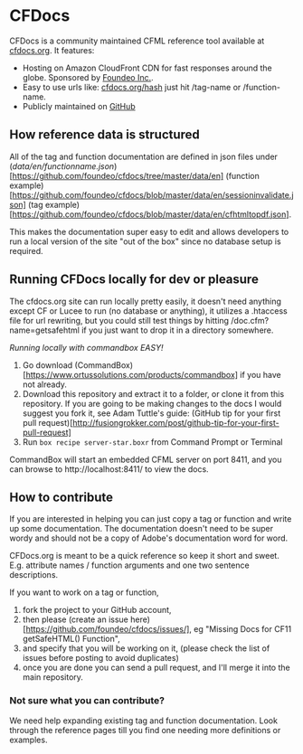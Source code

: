 # CFDocs

CFDocs is a community maintained CFML reference tool available at [cfdocs.org](http://cfdocs.org). It features:
* Hosting on Amazon CloudFront CDN for fast responses around the globe. Sponsored by [Foundeo Inc.](http://foundeo.com).
* Easy to use urls like: [cfdocs.org/hash](http:cfdocs.org/hash) just hit /tag-name or /function-name.
* Publicly maintained on [GitHub](http://github.com/foundeo/cfdocs)

## How reference data is structured

All of the tag and function documentation are defined in json files under (*data/en/functionname.json*)[https://github.com/foundeo/cfdocs/tree/master/data/en]  (function example)[https://github.com/foundeo/cfdocs/blob/master/data/en/sessioninvalidate.json] (tag example)[https://github.com/foundeo/cfdocs/blob/master/data/en/cfhtmltopdf.json].

This makes the documentation super easy to edit and allows developers to run a local version of the site "out of the box" since no database setup is required.

## Running CFDocs locally for dev or pleasure

The cfdocs.org site can run locally pretty easily, it doesn't need anything except CF or Lucee to run (no database or anything), it utilizes a .htaccess file for url rewriting, but you could still test things by hitting /doc.cfm?name=getsafehtml if you just want to drop it in a directory somewhere.

*Running locally with commandbox EASY!*

1. Go download (CommandBox)[https://www.ortussolutions.com/products/commandbox] if you have not already.
2. Download this repository and extract it to a folder, or clone it from this repository. If you are going to be making changes to the docs I would suggest you fork it, see Adam Tuttle's guide: (GitHub tip for your first pull request)[http://fusiongrokker.com/post/github-tip-for-your-first-pull-request]
3. Run `box recipe server-star.boxr` from Command Prompt or Terminal

CommandBox will start an embedded CFML server on port 8411, and you can browse to http://localhost:8411/ to view the docs.

## How to contribute

If you are interested in helping you can just copy a tag or function and write up some documentation. The documentation doesn't need to be super wordy and should not be a copy of Adobe's documentation word for word.

CFDocs.org is meant to be a quick reference so keep it short and sweet. E.g. attribute names / function arguments and one two sentence descriptions.

If you want to work on a tag or function,

1. fork the project to your GitHub account,
2. then please (create an issue here)[https://github.com/foundeo/cfdocs/issues/], eg "Missing Docs for CF11 getSafeHTML() Function",
3. and specify that you will be working on it, (please check the list of issues before posting to avoid duplicates)
4. once you are done you can send a pull request, and I'll merge it into the main repository.

### Not sure what you can contribute?

We need help expanding existing tag and function documentation. Look through the reference pages till you find one needing more definitions or examples.
